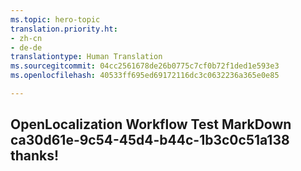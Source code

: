 ```yaml
---
ms.topic: hero-topic
translation.priority.ht:
- zh-cn
- de-de
translationtype: Human Translation
ms.sourcegitcommit: 04cc2561678de26b0775c7cf0b72f1ded1e593e3
ms.openlocfilehash: 40533ff695ed69172116dc3c0632236a365e0e85

---
```

## OpenLocalization Workflow Test MarkDown ca30d61e-9c54-45d4-b44c-1b3c0c51a138 thanks!



<!--HONumber=Aug16_HO4-->



